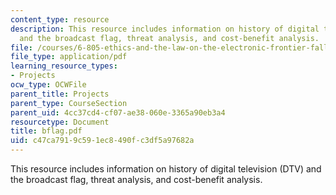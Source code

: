 ```yaml
---
content_type: resource
description: This resource includes information on history of digital television (DTV)
  and the broadcast flag, threat analysis, and cost-benefit analysis.
file: /courses/6-805-ethics-and-the-law-on-the-electronic-frontier-fall-2005/c47ca7919c591ec8490fc3df5a97682a_bflag.pdf
file_type: application/pdf
learning_resource_types:
- Projects
ocw_type: OCWFile
parent_title: Projects
parent_type: CourseSection
parent_uid: 4cc37cd4-cf07-ae38-060e-3365a90eb3a4
resourcetype: Document
title: bflag.pdf
uid: c47ca791-9c59-1ec8-490f-c3df5a97682a
---
```

This resource includes information on history of digital television (DTV) and the broadcast flag, threat analysis, and cost-benefit analysis.

